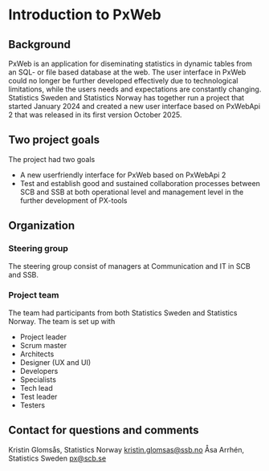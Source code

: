 # Introduction to PxWeb
## Background
PxWeb is an application for diseminating statistics in dynamic tables from an SQL- or file based database at the web. The user interface in PxWeb could no longer be further developed effectively due to technological limitations, while the users needs and expectations are constantly changing. Statistics Sweden and Statistics Norway has together run a project that started January 2024 and created a new user interface based on PxWebApi 2 that was released in its first version October 2025.

## Two project goals
The project had two goals
- A new userfriendly interface for PxWeb based on PxWebApi 2 
- Test and establish good and sustained collaboration processes between SCB and SSB at both operational level and management level in the further development of PX-tools

## Organization 

### Steering group
The steering group consist of managers at Communication and IT in SCB and SSB. 

### Project team
The team had participants from both Statistics Sweden and Statistics Norway.
The team is set up with
- Project leader
- Scrum master
- Architects
- Designer (UX and UI)
- Developers
- Specialists
- Tech lead
- Test leader 
- Testers 
  
## Contact for questions and comments
Kristin Glomsås, Statistics Norway [kristin.glomsas@ssb.no](mailto:kristin.glomsas@ssb.no)
Åsa Arrhén, Statistics Sweden [px@scb.se](mailto:px@scb.se)
